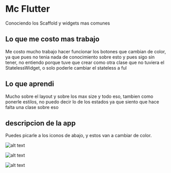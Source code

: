 # Mc Flutter

Conociendo los Scaffold y widgets mas comunes

## Lo que me costo mas trabajo
Me costo mucho trabajo hacer funcionar los botones que cambian de color, ya que pues no tenia nada de conocimiento sobre esto y pues sigo sin tener, no entiendo porque tuve que crear como otra clase que no tuviera el StatelessWidget, o solo poderle cambiar el stateless a ful

## Lo que aprendi
Mucho sobre el layout y sobre los max size y todo eso, tambien como ponerle estilos, no puedo decir lo de los estados ya que siento que hace falta una clase sobre eso

## descripcion de la app
Puedes picarle a los iconos de abajo, y estos van a cambiar de color.

![alt text](https://drive.google.com/file/d/1NbzxZkz4nf5OYYHA4Oqa8EC1ZYY39SUz/view?usp=drive_link)

![alt text](https://drive.google.com/file/d/1cIFX-QKKTFXXbk7KI2slfiMnYaoylHwG/view?usp=drive_link)

![alt text](https://drive.google.com/file/d/1SpDynbQR67dxa1DDYm8vdarNcRUrtenW/view?usp=drive_link)
